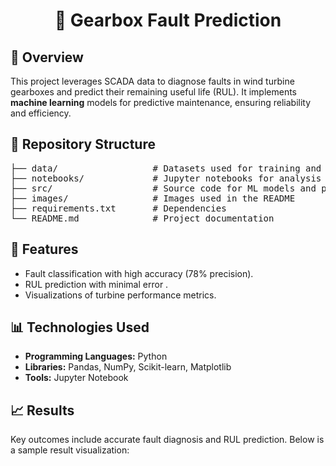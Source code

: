 <h1 align="center">🔧 Gearbox Fault Prediction</h1>

<p align="center">
</p>

<h2>📖 Overview</h2>
<p>
This project leverages SCADA data to diagnose faults in wind turbine gearboxes and predict their remaining useful life (RUL). 
It implements <strong>machine learning</strong> models for predictive maintenance, ensuring reliability and efficiency.
</p>

<h2>📂 Repository Structure</h2>
<pre>
├── data/                  # Datasets used for training and testing
├── notebooks/             # Jupyter notebooks for analysis
├── src/                   # Source code for ML models and preprocessing
├── images/                # Images used in the README
├── requirements.txt       # Dependencies
└── README.md              # Project documentation
</pre>

<h2>🚀 Features</h2>
<ul>
  <li>Fault classification with high accuracy (78% precision).</li>
  <li>RUL prediction with minimal error .</li>
  <li>Visualizations of turbine performance metrics.</li>
</ul>

<h2>📊 Technologies Used</h2>
<ul>
  <li><strong>Programming Languages:</strong> Python</li>
  <li><strong>Libraries:</strong> Pandas, NumPy, Scikit-learn, Matplotlib</li>
  <li><strong>Tools:</strong> Jupyter Notebook</li>
</ul>

<h2>📈 Results</h2>
<p>
Key outcomes include accurate fault diagnosis and RUL prediction. Below is a sample result visualization:
</p>

